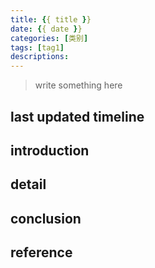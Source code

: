 ```yaml
---
title: {{ title }}
date: {{ date }}
categories: [类别]
tags: [tag1]
descriptions: 
---
```


>write something here

<!-- more -->

## last updated timeline


## introduction


## detail


## conclusion


## reference
